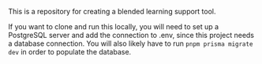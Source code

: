 This is a repository for creating a blended learning support tool.

If you want to clone and run this locally, you will need to set up a PostgreSQL server and add the connection to .env, since this project needs a database connection. You will also likely have to run `pnpm prisma migrate dev` in order to populate the database.